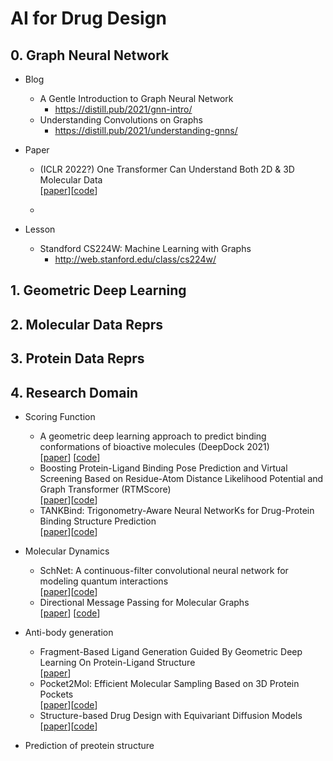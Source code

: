 # AI for Drug Design 

## 0. Graph Neural Network
- Blog
    - A Gentle Introduction to Graph Neural Network
        - https://distill.pub/2021/gnn-intro/
    - Understanding Convolutions on Graphs
        - https://distill.pub/2021/understanding-gnns/

- Paper
    - (ICLR 2022?) One Transformer Can Understand Both 2D & 3D Molecular Data   
        [[paper](https://arxiv.org/abs/2210.01765)][[code](https://github.com/lsj2408/Transformer-M)]
    
    - 

- Lesson
    - Standford CS224W: Machine Learning with Graphs
        - http://web.stanford.edu/class/cs224w/
    
## 1. Geometric Deep Learning 

## 2. Molecular Data Reprs 

## 3. Protein Data Reprs


## 4. Research Domain
- Scoring Function 
    - A geometric deep learning approach to predict binding conformations of bioactive molecules (DeepDock 2021)   
        [[paper](nature.com/articles/s42256-021-00409-9.epdf?sharing_token=4M9SfND3vVtzgbuNOJo8GtRgN0jAjWel9jnR3ZoTv0MwEufimjWzr3n6s7sLQwegR7owkTgKeDBm71pSvCONJYNzUsgcVSbsgFvNRtTBMILLxOFu_7rNh5Qu5dFQP0-RqbF0sDlnv9sI60Z2_T-K3HZHp_eujGYdqi0K3xZoajg%3D)] [[code](https://github.com/OptiMaL-PSE-Lab/DeepDock)]
    - Boosting Protein-Ligand Binding Pose Prediction and Virtual Screening Based on Residue-Atom Distance Likelihood Potential and Graph Transformer (RTMScore)   
        [[paper](https://pubmed.ncbi.nlm.nih.gov/35917397/)][[code](https://github.com/sc8668/RTMScore)]
    - TANKBind: Trigonometry-Aware Neural NetworKs for Drug-Protein Binding Structure Prediction  
        [[paper](https://www.biorxiv.org/content/10.1101/2022.06.06.495043v1)][[code](https://github.com/luwei0917/TankBind)]

- Molecular Dynamics
    - SchNet: A continuous-filter convolutional neural network for modeling quantum interactions   
        [[paper](https://arxiv.org/pdf/1706.08566.pdf)][[code](https://github.com/atomistic-machine-learning/SchNet)]
    - Directional Message Passing for Molecular Graphs   
        [[paper](https://arxiv.org/abs/2003.03123)] [[code](https://github.com/xnuohz/DimeNet-dgl)]

- Anti-body generation
    - Fragment-Based Ligand Generation Guided By Geometric Deep Learning On Protein-Ligand Structure   
        [[paper](https://www.biorxiv.org/content/10.1101/2022.03.17.484653v2)]
    - Pocket2Mol: Efficient Molecular Sampling Based on 3D Protein Pockets   
        [[paper](https://proceedings.mlr.press/v162/peng22b.html)][[code](https://github.com/pengxingang/Pocket2Mol)]
    - Structure-based Drug Design with Equivariant Diffusion Models   
        [[paper](https://arxiv.org/abs/2210.13695)][[code](https://github.com/arneschneuing/DiffSBDD)]

- Prediction of preotein structure

